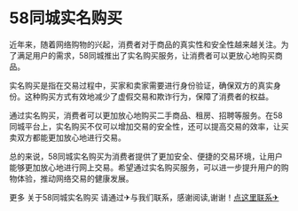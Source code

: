 # 58同城实名购买

近年来，随着网络购物的兴起，消费者对于商品的真实性和安全性越来越关注。为了满足用户的需求，58同城推出了实名购买服务，让消费者可以更放心地购买商品。

实名购买是指在交易过程中，买家和卖家需要进行身份验证，确保双方的真实身份。这种购买方式有效地减少了虚假交易和欺诈行为，保障了消费者的权益。

通过实名购买，消费者可以更加放心地购买二手商品、租房、招聘等服务。在58同城平台上，实名购买不仅可以增加交易的安全性，还可以提高交易的效率，让买卖双方都能更加放心地进行交易。

总的来说，58同城实名购买为消费者提供了更加安全、便捷的交易环境，让用户能够更加放心地进行网上交易。希望通过实名购买服务，可以进一步提升用户的购物体验，推动网络交易的健康发展。

更多 关于58同城实名购买 请通过✈与我们联系，感谢阅读,谢谢！[点这里联系✈](https://c.k02.cc)